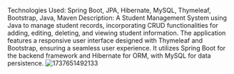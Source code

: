 Technologies Used: Spring Boot, JPA, Hibernate, MySQL, Thymeleaf, Bootstrap, Java, Maven
Description: A Student Management System using Java to manage student records, incorporating CRUD functionalities for adding, editing, deleting, and viewing student information. The application features a responsive user interface designed with Thymeleaf and Bootstrap, ensuring a seamless user experience. It utilizes Spring Boot for the backend framework and Hibernate for ORM, with MySQL for data persistence.
![1737651492133](https://github.com/user-attachments/assets/924e867e-a4e5-4fa0-b2b6-b2a5fc68e614)
